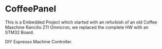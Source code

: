 # CoffeePanel
This is a Embedded Project which started with an refurbish of an old Coffee Maschine Rancilio Z11 Omnicron, we replaced the complete HW with an STM32 Board.


DIY Espresso Machine Controller.


